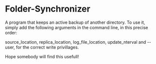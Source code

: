 # Folder-Synchronizer
A program that keeps an active backup of another directory. To use it, simply add the following arguments in the command line, in this precise order:

source_location, replica_location, log_file_location, update_nterval and --user, for the correct write privillages. 

Hope somebody will find this usefull!
